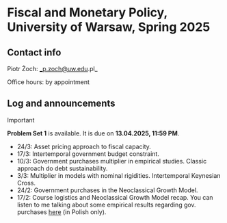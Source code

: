 # Fiscal and Monetary Policy, University of Warsaw, Spring 2025 
## Contact info
Piotr Żoch: _p.zoch@uw.edu.pl_

Office hours: by appointment



## Log and announcements 
> [!IMPORTANT]
> **Problem Set 1** is available. It is due on **13.04.2025, 11:59 PM**. 
+ 24/3: Asset pricing approach to fiscal capacity.
+ 17/3: Intertemporal government budget constraint. 
+ 10/3: Government purchases multiplier in empirical studies. Classic approach do debt sustainability. 
+ 3/3: Multiplier in models with nominal rigidities. Intertemporal Keynesian Cross. 
+ 24/2: Government purchases in the Neoclassical Growth Model. 
+ 17/2: Course logistics and Neoclassical Growth Model recap. You can listen to me talking about some empirical results regarding gov. purchases [here](https://www.youtube.com/watch?v=h35P9iQ8WYE) (in Polish only).